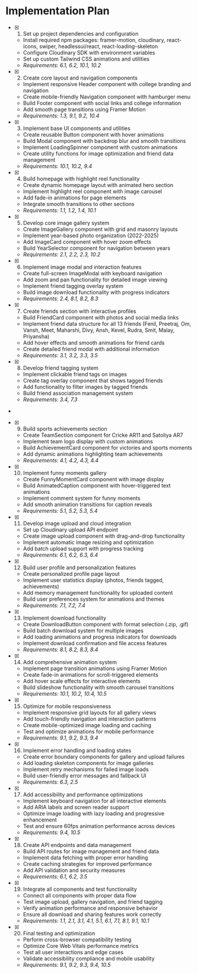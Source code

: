 # Implementation Plan

- [x] 1. Set up project dependencies and configuration
  - Install required npm packages: framer-motion, cloudinary, react-icons, swiper, headlessui/react, react-loading-skeleton
  - Configure Cloudinary SDK with environment variables
  - Set up custom Tailwind CSS animations and utilities
  - _Requirements: 6.1, 6.2, 10.1, 10.2_

- [x] 2. Create core layout and navigation components
  - Implement responsive Header component with college branding and navigation
  - Create mobile-friendly Navigation component with hamburger menu
  - Build Footer component with social links and college information
  - Add smooth page transitions using Framer Motion
  - _Requirements: 1.3, 9.1, 9.2, 10.4_

- [x] 3. Implement base UI components and utilities
  - Create reusable Button component with hover animations
  - Build Modal component with backdrop blur and smooth transitions
  - Implement LoadingSpinner component with custom animations
  - Create utility functions for image optimization and friend data management
  - _Requirements: 10.1, 10.2, 9.4_

- [x] 4. Build homepage with highlight reel functionality
  - Create dynamic homepage layout with animated hero section
  - Implement highlight reel component with image carousel
  - Add fade-in animations for page elements
  - Integrate smooth transitions to other sections
  - _Requirements: 1.1, 1.2, 1.4, 10.1_

- [x] 5. Develop core image gallery system
  - Create ImageGallery component with grid and masonry layouts
  - Implement year-based photo organization (2022-2025)
  - Add ImageCard component with hover zoom effects
  - Build YearSelector component for navigation between years
  - _Requirements: 2.1, 2.2, 2.3, 10.2_

- [x] 6. Implement image modal and interaction features
  - Create full-screen ImageModal with keyboard navigation
  - Add zoom and pan functionality for detailed image viewing
  - Implement friend tagging overlay system
  - Build image download functionality with progress indicators
  - _Requirements: 2.4, 8.1, 8.2, 8.3_

- [x] 7. Create friends section with interactive profiles
  - Build FriendCard component with photos and social media links
  - Implement friend data structure for all 13 friends (Fenil, Preetraj, Om, Vansh, Meet, Maharshi, Divy, Ansh, Kevel, Rudra, Smit, Malay, Priyansha)
  - Add hover effects and smooth animations for friend cards
  - Create detailed friend modal with additional information
  - _Requirements: 3.1, 3.2, 3.3, 3.5_

- [x] 8. Develop friend tagging system

  - Implement clickable friend tags on images
  - Create tag overlay component that shows tagged friends
  - Add functionality to filter images by tagged friends
  - Build friend association management system
  - _Requirements: 3.4, 7.3_
-

- [x] 9. Build sports achievements section
  - Create TeamSection component for Cricke AR11 and Satoliya AR7
  - Implement team logo display with custom animations
  - Build AchievementCard component for victories and sports moments
  - Add dynamic animations highlighting team achievements
  - _Requirements: 4.1, 4.2, 4.3, 4.4_

- [x] 10. Implement funny moments gallery

  - Create FunnyMomentCard component with image display
  - Build AnimatedCaption component with hover-triggered text animations
  - Implement comment system for funny moments
  - Add smooth animation transitions for caption reveals
  - _Requirements: 5.1, 5.2, 5.3, 5.4_

- [x] 11. Develop image upload and cloud integration

  - Set up Cloudinary upload API endpoint
  - Create image upload component with drag-and-drop functionality
  - Implement automatic image resizing and optimization
  - Add batch upload support with progress tracking
  - _Requirements: 6.1, 6.2, 6.3, 6.4_

- [x] 12. Build user profile and personalization features
  - Create personalized profile page layout
  - Implement user statistics display (photos, friends tagged, achievements)
  - Add memory management functionality for uploaded content
  - Build user preferences system for animations and themes
  - _Requirements: 7.1, 7.2, 7.4_

- [x] 13. Implement download functionality
  - Create DownloadButton component with format selection (.zip, .gif)
  - Build batch download system for multiple images
  - Add loading animations and progress indicators for downloads
  - Implement download confirmation and file access features
  - _Requirements: 8.1, 8.2, 8.3, 8.4_

- [x] 14. Add comprehensive animation system
  - Implement page transition animations using Framer Motion
  - Create fade-in animations for scroll-triggered elements
  - Add hover scale effects for interactive elements
  - Build slideshow functionality with smooth carousel transitions
  - _Requirements: 10.1, 10.2, 10.4, 10.5_

- [x] 15. Optimize for mobile responsiveness
  - Implement responsive grid layouts for all gallery views
  - Add touch-friendly navigation and interaction patterns
  - Create mobile-optimized image loading and caching
  - Test and optimize animations for mobile performance
  - _Requirements: 9.1, 9.2, 9.3, 9.4_

- [x] 16. Implement error handling and loading states
  - Create error boundary components for gallery and upload failures
  - Add loading skeleton components for image galleries
  - Implement retry mechanisms for failed image loads
  - Build user-friendly error messages and fallback UI
  - _Requirements: 6.3, 2.5_

- [x] 17. Add accessibility and performance optimizations
  - Implement keyboard navigation for all interactive elements
  - Add ARIA labels and screen reader support
  - Optimize image loading with lazy loading and progressive enhancement
  - Test and ensure 60fps animation performance across devices
  - _Requirements: 9.4, 10.5_

- [x] 18. Create API endpoints and data management
  - Build API routes for image management and friend data
  - Implement data fetching with proper error handling
  - Create caching strategies for improved performance
  - Add API validation and security measures
  - _Requirements: 6.1, 6.2, 3.5_

- [x] 19. Integrate all components and test functionality
  - Connect all components with proper data flow
  - Test image upload, gallery navigation, and friend tagging
  - Verify animation performance and responsive behavior
  - Ensure all download and sharing features work correctly
  - _Requirements: 1.1, 2.1, 3.1, 4.1, 5.1, 6.1, 7.1, 8.1, 9.1, 10.1_

- [x] 20. Final testing and optimization
  - Perform cross-browser compatibility testing
  - Optimize Core Web Vitals performance metrics
  - Test all user interactions and edge cases
  - Validate accessibility compliance and mobile usability
  - _Requirements: 9.1, 9.2, 9.3, 9.4, 10.5_